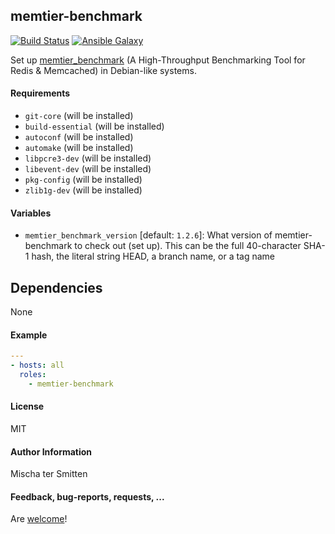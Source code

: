## memtier-benchmark

[![Build Status](https://travis-ci.org/Oefenweb/ansible-memtier-benchmark.svg?branch=master)](https://travis-ci.org/Oefenweb/ansible-memtier-benchmark) [![Ansible Galaxy](http://img.shields.io/badge/ansible--galaxy-memtier--benchmark-blue.svg)](https://galaxy.ansible.com/list#/roles/6961)

Set up [memtier_benchmark](https://github.com/RedisLabs/memtier_benchmark) (A High-Throughput Benchmarking Tool for Redis & Memcached) in Debian-like systems.

#### Requirements

* `git-core` (will be installed)
* `build-essential` (will be installed)
* `autoconf` (will be installed)
* `automake` (will be installed)
* `libpcre3-dev` (will be installed)
* `libevent-dev` (will be installed)
* `pkg-config` (will be installed)
* `zlib1g-dev` (will be installed)

#### Variables

* `memtier_benchmark_version` [default: `1.2.6`]: What version of memtier-benchmark to check out (set up). This can be the full 40-character SHA-1 hash, the literal string HEAD, a branch name, or a tag name 

## Dependencies

None

#### Example

```yaml
---
- hosts: all
  roles:
    - memtier-benchmark
```

#### License

MIT

#### Author Information

Mischa ter Smitten

#### Feedback, bug-reports, requests, ...

Are [welcome](https://github.com/Oefenweb/ansible-memtier-benchmark/issues)!

